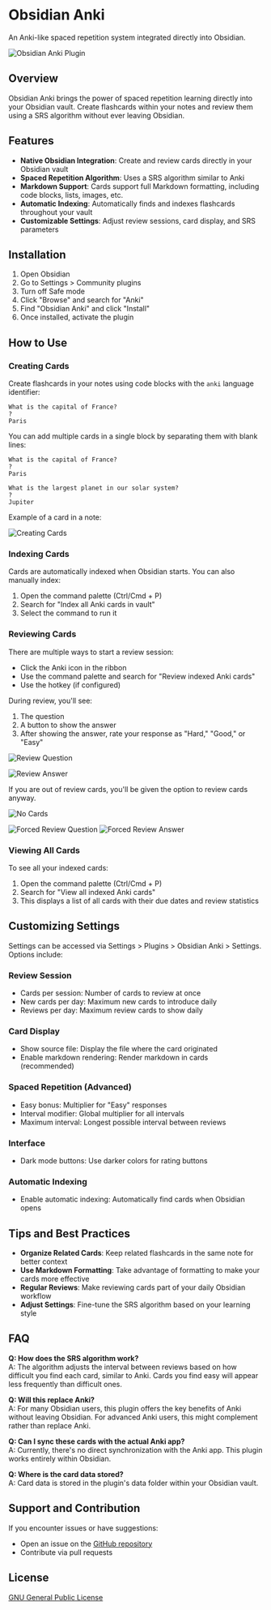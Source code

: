 # Obsidian Anki

An Anki-like spaced repetition system integrated directly into Obsidian.

![Obsidian Anki Plugin](images/obsidian-anki-banner.png)

## Overview

Obsidian Anki brings the power of spaced repetition learning directly into your Obsidian vault. Create flashcards within your notes and review them using a SRS algorithm without ever leaving Obsidian.

## Features

- **Native Obsidian Integration**: Create and review cards directly in your Obsidian vault
- **Spaced Repetition Algorithm**: Uses a SRS algorithm similar to Anki
- **Markdown Support**: Cards support full Markdown formatting, including code blocks, lists, images, etc.
- **Automatic Indexing**: Automatically finds and indexes flashcards throughout your vault
- **Customizable Settings**: Adjust review sessions, card display, and SRS parameters

## Installation

1. Open Obsidian
2. Go to Settings > Community plugins
3. Turn off Safe mode
4. Click "Browse" and search for "Anki"
5. Find "Obsidian Anki" and click "Install"
6. Once installed, activate the plugin

## How to Use

### Creating Cards

Create flashcards in your notes using code blocks with the `anki` language identifier:

```anki
What is the capital of France?
?
Paris
```

You can add multiple cards in a single block by separating them with blank lines:

```anki
What is the capital of France?
?
Paris

What is the largest planet in our solar system?
?
Jupiter
```

Example of a card in a note:

![Creating Cards](images/anki_card_example.png)

### Indexing Cards

Cards are automatically indexed when Obsidian starts. You can also manually index:

1. Open the command palette (Ctrl/Cmd + P)
2. Search for "Index all Anki cards in vault"
3. Select the command to run it

### Reviewing Cards

There are multiple ways to start a review session:

- Click the Anki icon in the ribbon
- Use the command palette and search for "Review indexed Anki cards"
- Use the hotkey (if configured)

During review, you'll see:

1. The question
2. A button to show the answer
3. After showing the answer, rate your response as "Hard," "Good," or "Easy"

![Review Question](images/daily_review_question.png)

![Review Answer](images/daily_review_answer.png)

If you are out of review cards, you'll be given the option to review cards anyway.

![No Cards](images/no_cards_due_for_review.png)

![Forced Review Question](images/forced_review_question.png)
![Forced Review Answer](images/forced_review_answer.png)

### Viewing All Cards

To see all your indexed cards:

1. Open the command palette (Ctrl/Cmd + P)
2. Search for "View all indexed Anki cards"
3. This displays a list of all cards with their due dates and review statistics

## Customizing Settings

Settings can be accessed via Settings > Plugins > Obsidian Anki > Settings. Options include:

### Review Session

- Cards per session: Number of cards to review at once
- New cards per day: Maximum new cards to introduce daily
- Reviews per day: Maximum review cards to show daily

### Card Display

- Show source file: Display the file where the card originated
- Enable markdown rendering: Render markdown in cards (recommended)

### Spaced Repetition (Advanced)

- Easy bonus: Multiplier for "Easy" responses
- Interval modifier: Global multiplier for all intervals
- Maximum interval: Longest possible interval between reviews

### Interface

- Dark mode buttons: Use darker colors for rating buttons

### Automatic Indexing

- Enable automatic indexing: Automatically find cards when Obsidian opens

## Tips and Best Practices

- **Organize Related Cards**: Keep related flashcards in the same note for better context
- **Use Markdown Formatting**: Take advantage of formatting to make your cards more effective
- **Regular Reviews**: Make reviewing cards part of your daily Obsidian workflow
- **Adjust Settings**: Fine-tune the SRS algorithm based on your learning style

## FAQ

**Q: How does the SRS algorithm work?**  
A: The algorithm adjusts the interval between reviews based on how difficult you find each card, similar to Anki. Cards you find easy will appear less frequently than difficult ones.

**Q: Will this replace Anki?**  
A: For many Obsidian users, this plugin offers the key benefits of Anki without leaving Obsidian. For advanced Anki users, this might complement rather than replace Anki.

**Q: Can I sync these cards with the actual Anki app?**  
A: Currently, there's no direct synchronization with the Anki app. This plugin works entirely within Obsidian.

**Q: Where is the card data stored?**  
A: Card data is stored in the plugin's data folder within your Obsidian vault.

## Support and Contribution

If you encounter issues or have suggestions:

- Open an issue on the [GitHub repository](https://github.com/name/obsidian-anki)
- Contribute via pull requests

## License

[GNU General Public License](LICENSE)
